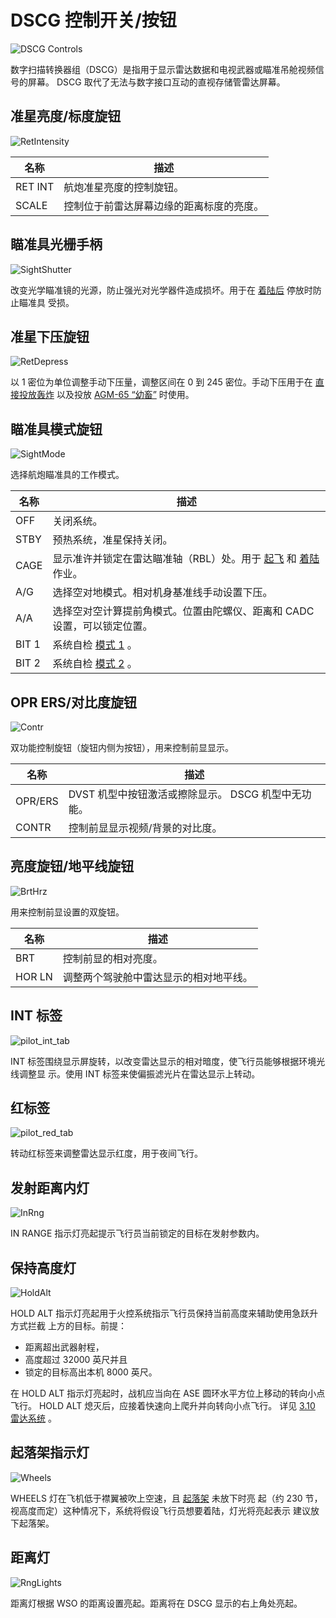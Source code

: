 # DSCG 控制开关/按钮

![DSCG Controls](../../img/pilot_dscg_overview.jpg)

数字扫描转换器组（DSCG）是指用于显示雷达数据和电视武器或瞄准吊舱视频信号的屏幕。
DSCG 取代了无法与数字接口互动的直视存储管雷达屏幕。

## 准星亮度/标度旋钮

![RetIntensity](../../img/pilot_dscg_reticle_intensity.jpg)

| 名称    | 描述                                     |
| ------- | ---------------------------------------- |
| RET INT | 航炮准星亮度的控制旋钮。                 |
| SCALE   | 控制位于前雷达屏幕边缘的距离标度的亮度。 |

## 瞄准具光栅手柄

![SightShutter](../../img/pilot_dscg_sight_shutter.jpg)

改变光学瞄准镜的光源，防止强光对光学器件造成损坏。用于在
[着陆后](../../procedures/landing/checklists.md#after-landing) 停放时防止瞄准具
受损。

## 准星下压旋钮

![RetDepress](../../img/pilot_dscg_reticle_depression_knob.jpg)

以 1 密位为单位调整手动下压量，调整区间在 0 到 245 密位。手动下压用于在
[直接投放轰炸](../../procedures/bombs/bombs_direct_delivery.md) 以及投放
[AGM-65 “幼畜”](../../stores/air_to_ground/missiles/maverick.md) 时使用。

## 瞄准具模式旋钮

![SightMode](../../img/pilot_dscg_sight_mode_knob.jpg)

选择航炮瞄准具的工作模式。

| 名称  | 描述                                                                                                                                        |
| ----- | ------------------------------------------------------------------------------------------------------------------------------------------- |
| OFF   | 关闭系统。                                                                                                                                  |
| STBY  | 预热系统，准星保持关闭。                                                                                                                    |
| CAGE  | 显示准许并锁定在雷达瞄准轴（RBL）处。用于 [起飞](../../procedures/takeoff/takeoff.md) 和 [着陆](../../procedures/landing/landing.md) 作业。 |
| A/G   | 选择空对地模式。相对机身基准线手动设置下压。                                                                                                |
| A/A   | 选择空对空计算提前角模式。位置由陀螺仪、距离和 CADC 设置，可以锁定位置。                                                                    |
| BIT 1 | 系统自检 [模式 1](../../procedures/bit_tests/optical_sight.md) 。                                                                           |
| BIT 2 | 系统自检 [模式 2](../../procedures/bit_tests/optical_sight.md) 。                                                                           |

## OPR ERS/对比度旋钮

![Contr](../../img/pilot_dscg_opr_ers_contrast_knob.jpg)

双功能控制旋钮（旋钮内侧为按钮），用来控制前显显示。

| 名称    | 描述                                                |
| ------- | --------------------------------------------------- |
| OPR/ERS | DVST 机型中按钮激活或擦除显示。 DSCG 机型中无功能。 |
| CONTR   | 控制前显显示视频/背景的对比度。                     |

## 亮度旋钮/地平线旋钮

![BrtHrz](../../img/pilot_dscg_brightness_knob_horizon_line.jpg)

用来控制前显设置的双旋钮。

| 名称   | 描述                                   |
| ------ | -------------------------------------- |
| BRT    | 控制前显的相对亮度。                   |
| HOR LN | 调整两个驾驶舱中雷达显示的相对地平线。 |

## INT 标签

![pilot_int_tab](../../img/pilot_dscg_int_tab.jpg)

INT 标签围绕显示屏旋转，以改变雷达显示的相对暗度，使飞行员能够根据环境光线调整显
示。使用 INT 标签来使偏振滤光片在雷达显示上转动。

## 红标签

![pilot_red_tab](../../img/pilot_dscg_red_tab.jpg)

转动红标签来调整雷达显示红度，用于夜间飞行。

## 发射距离内灯

![InRng](../../img/pilot_dscg_in_range_light.jpg)

IN RANGE 指示灯亮起提示飞行员当前锁定的目标在发射参数内。

## 保持高度灯

![HoldAlt](../../img/pilot_dscg_hold_alt_light.jpg)

HOLD ALT 指示灯亮起用于火控系统指示飞行员保持当前高度来辅助使用急跃升方式拦截
上方的目标。前提：

- 距离超出武器射程，
- 高度超过 32000 英尺并且
- 锁定的目标高出本机 8000 英尺。

在 HOLD ALT 指示灯亮起时，战机应当向在 ASE 圆环水平方位上移动的转向小点飞行。
HOLD ALT 熄灭后，应接着快速向上爬升并向转向小点飞行。 详见
[3.10 雷达系统](../../systems/radar/overview.md) 。

## 起落架指示灯

![Wheels](../../img/pilot_dscg_wheels_light.jpg)

WHEELS 灯在飞机低于襟翼被吹上空速，且
[起落架](../../systems/flight_controls_gear/gear_ground_handling.md) 未放下时亮
起（约 230 节，视高度而定）这种情况下，系统将假设飞行员想要着陆，灯光将亮起表示
建议放下起落架。

## 距离灯

![RngLights](../../img/pilot_dscg_range_lights.jpg)

距离灯根据 WSO 的距离设置亮起。距离将在 DSCG 显示的右上角处亮起。
